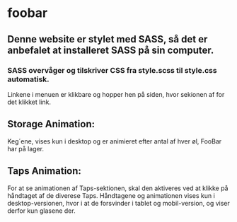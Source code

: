 # foobar


## Denne website er stylet med SASS, så det er anbefalet at installeret SASS på sin computer. 


### SASS overvåger og tilskriver CSS fra style.scss til style.css automatisk. 

Linkene i menuen er klikbare og hopper hen på siden, hvor sekionen af for det klikket link. 

## Storage Animation:

Keg´ene, vises kun i desktop og er animieret efter antal af hver øl, FooBar har på lager. 

## Taps Animation:

For at se animationen af Taps-sektionen, skal den aktiveres ved at klikke på håndtaget af de diverese Taps. 
Håndtagene og animationen vises kun i desktop-versionen, hvor i at de forsvinder i tablet og mobil-version, og viser derfor kun glasene der. 


